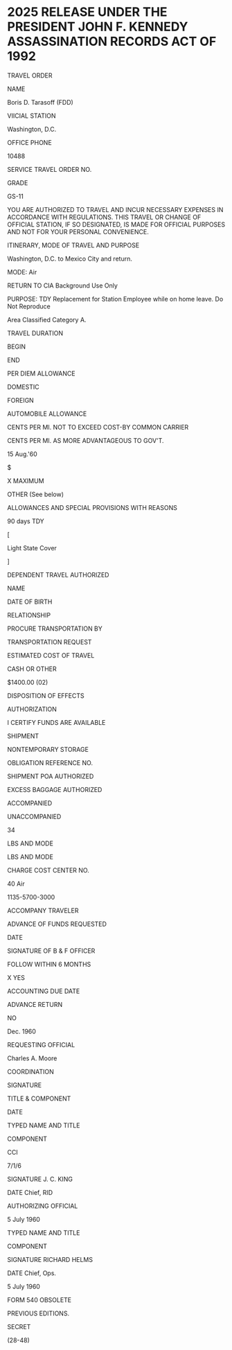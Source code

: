# 2025 RELEASE UNDER THE PRESIDENT JOHN F. KENNEDY ASSASSINATION RECORDS ACT OF 1992

TRAVEL ORDER

NAME

Boris D. Tarasoff (FDD)

VIICIAL STATION

Washington, D.C.

OFFICE PHONE

10488

SERVICE TRAVEL ORDER NO.

GRADE

GS-11

YOU ARE AUTHORIZED TO TRAVEL AND INCUR NECESSARY EXPENSES IN ACCORDANCE WITH REGULATIONS. THIS TRAVEL OR CHANGE OF OFFICIAL STATION, IF SO DESIGNATED, IS MADE FOR OFFICIAL PURPOSES AND NOT FOR YOUR PERSONAL CONVENIENCE.

ITINERARY, MODE OF TRAVEL AND PURPOSE

Washington, D.C. to Mexico City and return.

MODE: Air

RETURN TO CIA Background Use Only

PURPOSE: TDY Replacement for Station Employee while on home leave. Do Not Reproduce

Area Classified Category A.


TRAVEL DURATION

BEGIN

END

PER DIEM ALLOWANCE

DOMESTIC

FOREIGN

AUTOMOBILE ALLOWANCE

CENTS PER MI. NOT TO EXCEED COST-BY COMMON CARRIER

CENTS PER MI. AS MORE ADVANTAGEOUS TO GOV'T.

15 Aug.'60

$

X MAXIMUM

OTHER (See below)

ALLOWANCES AND SPECIAL PROVISIONS WITH REASONS

90 days TDY

[

Light State Cover

]



DEPENDENT TRAVEL AUTHORIZED

NAME

DATE OF BIRTH

RELATIONSHIP

PROCURE TRANSPORTATION BY

TRANSPORTATION REQUEST

ESTIMATED COST OF TRAVEL

CASH OR OTHER

$1400.00 (02)

DISPOSITION OF EFFECTS

AUTHORIZATION

I CERTIFY FUNDS ARE AVAILABLE

SHIPMENT

NONTEMPORARY STORAGE

OBLIGATION REFERENCE NO.

SHIPMENT POA AUTHORIZED

EXCESS BAGGAGE AUTHORIZED

ACCOMPANIED

UNACCOMPANIED

34

LBS AND MODE

LBS AND MODE

CHARGE COST CENTER NO.

40 Air

1135-5700-3000

ACCOMPANY TRAVELER

ADVANCE OF FUNDS REQUESTED

DATE

SIGNATURE OF B & F OFFICER

FOLLOW WITHIN 6 MONTHS

X
YES

ACCOUNTING DUE DATE

ADVANCE RETURN

NO

Dec. 1960

REQUESTING OFFICIAL

Charles A. Moore

COORDINATION

SIGNATURE

TITLE & COMPONENT

DATE

TYPED NAME AND TITLE

COMPONENT



CCI

7/1/6


SIGNATURE J. C. KING

DATE Chief, RID



AUTHORIZING OFFICIAL

5 July 1960

TYPED NAME AND TITLE

COMPONENT

SIGNATURE RICHARD HELMS

DATE Chief, Ops.

5 July 1960

FORM 540 OBSOLETE

PREVIOUS EDITIONS.

SECRET

(28-48)
